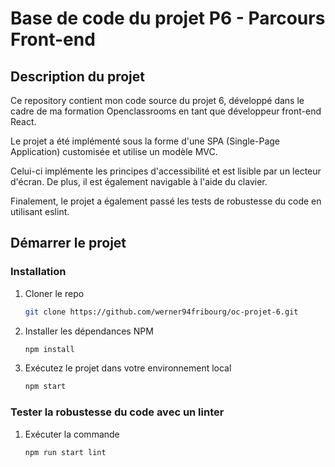 # Base de code du projet P6 - Parcours Front-end

## Description du projet

Ce repository contient mon code source du projet 6, développé dans le cadre de ma formation Openclassrooms en tant que développeur front-end React.

Le projet a été implémenté sous la forme d'une SPA (Single-Page Application) customisée et utilise un modèle MVC.

Celui-ci implémente les principes d'accessibilité et est lisible par un lecteur d'écran. De plus, il est également navigable à l'aide du clavier.

Finalement, le projet a également passé les tests de robustesse du code en utilisant eslint.

## Démarrer le projet

### Installation

1. Cloner le repo
   ```sh
   git clone https://github.com/werner94fribourg/oc-projet-6.git
   ```
2. Installer les dépendances NPM
   ```sh
   npm install
   ```
3. Exécutez le projet dans votre environnement local
   ```sh
   npm start
   ```

### Tester la robustesse du code avec un linter

1. Exécuter la commande
   ```sh
   npm run start lint
   ```
